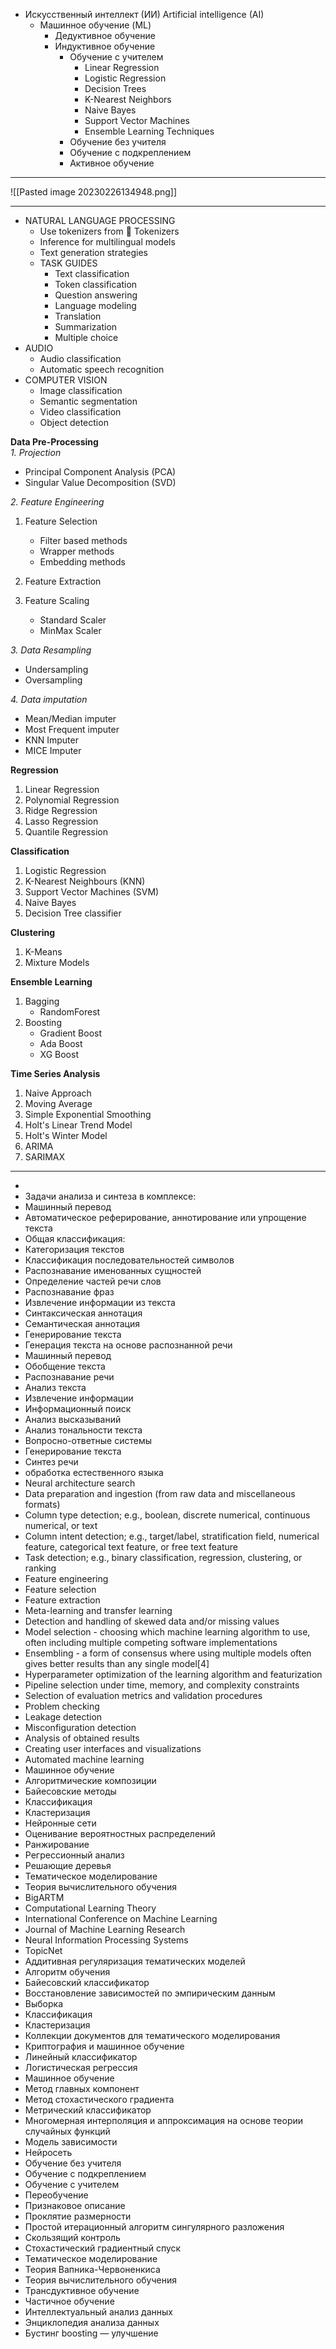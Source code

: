 - Искусственный интеллект (ИИ)  Artificial intelligence (AI)
	- Машинное обучение (ML)
		- Дедуктивное обучение
		- Индуктивное обучение
			- Обучение с учителем
				- Linear Regression
				- Logistic Regression
				- Decision Trees
				- K-Nearest Neighbors
				- Naive Bayes
				- Support Vector Machines
				- Ensemble Learning Techniques
			- Обучение без учителя
			- Обучение с подкреплением
			- Активное обучение
---

![[Pasted image 20230226134948.png]]

---

- NATURAL LANGUAGE PROCESSING
	- Use tokenizers from 🤗 Tokenizers
	- Inference for multilingual models
	- Text generation strategies
	- TASK GUIDES
		- Text classification
		- Token classification
		- Question answering
		- Language modeling
		- Translation
		- Summarization
		- Multiple choice
- AUDIO
	- Audio classification
	- Automatic speech recognition
- COMPUTER VISION
	- Image classification
	- Semantic segmentation
	- Video classification
	- Object detection

**Data Pre-Processing**  
_1. Projection_  
- Principal Component Analysis (PCA)  
- Singular Value Decomposition (SVD)

_2. Feature Engineering_

1.  Feature Selection
    
    -   Filter based methods
    -   Wrapper methods
    -   Embedding methods
2.  Feature Extraction
    
3.  Feature Scaling
    
    -   Standard Scaler
    -   MinMax Scaler

_3. Data Resampling_  
- Undersampling  
- Oversampling

_4. Data imputation_  
- Mean/Median imputer  
- Most Frequent imputer  
- KNN Imputer  
- MICE Imputer

**Regression**

1.  Linear Regression
2.  Polynomial Regression
3.  Ridge Regression
4.  Lasso Regression
5.  Quantile Regression

**Classification**

1.  Logistic Regression
2.  K-Nearest Neighbours (KNN)
3.  Support Vector Machines (SVM)
4.  Naive Bayes
5.  Decision Tree classifier

**Clustering**

1.  K-Means
2.  Mixture Models

**Ensemble Learning**

1.  Bagging
    -   RandomForest
2.  Boosting
    -   Gradient Boost
    -   Ada Boost
    -   XG Boost

**Time Series Analysis**

1.  Naive Approach
2.  Moving Average
3.  Simple Exponential Smoothing
4.  Holt's Linear Trend Model
5.  Holt's Winter Model
6.  ARIMA
7.  SARIMAX

---
- 
- Задачи анализа и синтеза в комплексе:
- Машинный перевод
- Автоматическое реферирование, аннотирование или упрощение текста
- Общая классификация:
- Категоризация текстов
- Классификация последовательностей символов
- Распознавание именованных сущностей
- Определение частей речи слов
- Распознавание фраз
- Извлечение информации из текста
- Синтаксическая аннотация
- Семантическая аннотация
- Генерирование текста
- Генерация текста на основе распознанной речи
- Машинный перевод
- Обобщение текста
- Распознавание речи
- Анализ текста
- Извлечение информации
- Информационный поиск
- Анализ высказываний
- Анализ тональности текста
- Вопросно-ответные системы
- Генерирование текста
- Синтез речи
- обработка естественного языка
- Neural architecture search
- Data preparation and ingestion (from raw data and miscellaneous formats)
- Column type detection; e.g., boolean, discrete numerical, continuous numerical, or text
- Column intent detection; e.g., target/label, stratification field, numerical feature, categorical text feature, or free text feature
- Task detection; e.g., binary classification, regression, clustering, or ranking
- Feature engineering
- Feature selection
- Feature extraction
- Meta-learning and transfer learning
- Detection and handling of skewed data and/or missing values
- Model selection - choosing which machine learning algorithm to use, often including multiple competing software implementations
- Ensembling - a form of consensus where using multiple models often gives better results than any single model[4]
- Hyperparameter optimization of the learning algorithm and featurization
- Pipeline selection under time, memory, and complexity constraints
- Selection of evaluation metrics and validation procedures
- Problem checking
- Leakage detection
- Misconfiguration detection
- Analysis of obtained results
- Creating user interfaces and visualizations
- Automated machine learning
- Машинное обучение
- Алгоритмические композиции
- Байесовские методы
- Классификация
- Кластеризация
- Нейронные сети
- Оценивание вероятностных распределений
- Ранжирование
- Регрессионный анализ
- Решающие деревья
- Тематическое моделирование
- Теория вычислительного обучения
- BigARTM
- Computational Learning Theory
- International Conference on Machine Learning
- Journal of Machine Learning Research
- Neural Information Processing Systems
- TopicNet
- Аддитивная регуляризация тематических моделей
- Алгоритм обучения
- Байесовский классификатор
- Восстановление зависимостей по эмпирическим данным
- Выборка
- Классификация
- Кластеризация
- Коллекции документов для тематического моделирования
- Криптография и машинное обучение
- Линейный классификатор
- Логистическая регрессия
- Машинное обучение
- Метод главных компонент
- Метод стохастического градиента
- Метрический классификатор
- Многомерная интерполяция и аппроксимация на основе теории случайных функций
- Модель зависимости
- Нейросеть
- Обучение без учителя
- Обучение с подкреплением
- Обучение с учителем
- Переобучение
- Признаковое описание
- Проклятие размерности
- Простой итерационный алгоритм сингулярного разложения
- Скользящий контроль
- Стохастический градиентный спуск
- Тематическое моделирование
- Теория Вапника-Червоненкиса
- Теория вычислительного обучения
- Трансдуктивное обучение
- Частичное обучение
- Интеллектуальный анализ данных
- Энциклопедия анализа данных
- Бустинг boosting — улучшение